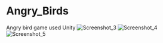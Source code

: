 # Angry_Birds
Angry bird game used Unity
![Screenshot_3](https://user-images.githubusercontent.com/78627615/176035191-0836c3e2-590e-4b76-a871-6184e48d71c6.png)
![Screenshot_4](https://user-images.githubusercontent.com/78627615/176035194-975448e8-5c75-4b6a-9a25-d65db510c15c.png)
![Screenshot_5](https://user-images.githubusercontent.com/78627615/176035250-643056b7-c6a0-440b-8128-c1c38e88e91a.png)
